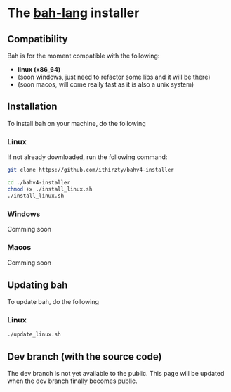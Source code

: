 # The [bah-lang](https://bah-lang.xyz) installer

## Compatibility

Bah is for the moment compatible with the following:
- **linux (x86_64)**
- (soon windows, just need to refactor some libs and it will be there)
- (soon macos, will come really fast as it is also a unix system)

## Installation
To install bah on your machine, do the following

### Linux

If not already downloaded, run the following command:
```sh
git clone https://github.com/ithirzty/bahv4-installer
```

```sh
cd ./bahv4-installer
chmod +x ./install_linux.sh
./install_linux.sh
```

### Windows
Comming soon

### Macos
Comming soon

## Updating bah
To update bah, do the following

### Linux
```sh
./update_linux.sh
```

## Dev branch (with the source code)
The dev branch is not yet available to the public.
This page will be updated when the dev branch finally becomes public.
